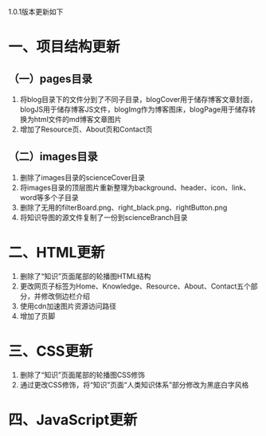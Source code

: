 1.0.1版本更新如下

# 一、项目结构更新

## （一）pages目录

1. 将blog目录下的文件分到了不同子目录，blogCover用于储存博客文章封面，blogJS用于储存博客JS文件，blogImg作为博客图床，blogPage用于储存转换为html文件的md博客文章图片
2. 增加了Resource页、About页和Contact页

## （二）images目录

1. 删除了images目录的scienceCover目录
2. 将images目录的顶层图片重新整理为background、header、icon、link、word等多个子目录
3. 删除了无用的filterBoard.png、right_black.png、rightButton.png
4. 将知识导图的源文件复制了一份到scienceBranch目录

# 二、HTML更新

1. 删除了“知识”页面尾部的轮播图HTML结构
2. 更改网页子标签为Home、Knowledge、Resource、About、Contact五个部分，并修改侧边栏介绍
3. 使用cdn加速图片资源访问路径
4. 增加了页脚

# 三、CSS更新

1. 删除了“知识”页面尾部的轮播图CSS修饰
2. 通过更改CSS修饰，将“知识”页面“人类知识体系”部分修改为黑底白字风格

# 四、JavaScript更新